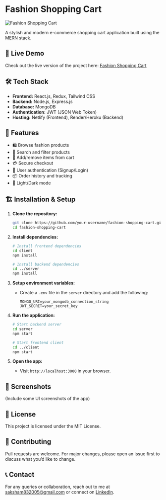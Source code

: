 # Fashion Shopping Cart

![Fashion Shopping Cart](https://fashionshoppingcartt.netlify.app/)

A stylish and modern e-commerce shopping cart application built using the MERN stack.

## 🚀 Live Demo

Check out the live version of the project here: [Fashion Shopping Cart](https://fashionshoppingcartt.netlify.app/)

## 🛠 Tech Stack

- **Frontend:** React.js, Redux, Tailwind CSS
- **Backend:** Node.js, Express.js
- **Database:** MongoDB
- **Authentication:** JWT (JSON Web Token)
- **Hosting:** Netlify (Frontend), Render/Heroku (Backend)

## 📌 Features

- 🛍️ Browse fashion products
- 🔎 Search and filter products
- 🛒 Add/remove items from cart
- 💳 Secure checkout
- 👤 User authentication (Signup/Login)
- 📦 Order history and tracking
- 🌙 Light/Dark mode

## 🏗 Installation & Setup

1. **Clone the repository:**
   ```sh
   git clone https://github.com/your-username/fashion-shopping-cart.git
   cd fashion-shopping-cart
   ```

2. **Install dependencies:**
   ```sh
   # Install frontend dependencies
   cd client
   npm install

   # Install backend dependencies
   cd ../server
   npm install
   ```

3. **Setup environment variables:**
   - Create a `.env` file in the `server` directory and add the following:
     ```env
     MONGO_URI=your_mongodb_connection_string
     JWT_SECRET=your_secret_key
     ```

4. **Run the application:**
   ```sh
   # Start backend server
   cd server
   npm start
   
   # Start frontend client
   cd ../client
   npm start
   ```

5. **Open the app:**
   - Visit `http://localhost:3000` in your browser.

## 📸 Screenshots

(Include some UI screenshots of the app)

## 📜 License

This project is licensed under the MIT License.

## 🤝 Contributing
Pull requests are welcome. For major changes, please open an issue first to discuss what you’d like to change.

## 📞 Contact
For any queries or collaboration, reach out to me at saksham832005@gmail.com or connect on [LinkedIn](https://www.linkedin.com/in/saksham832005/).

